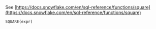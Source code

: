 See [https://docs.snowflake.com/en/sql-reference/functions/square](https://docs.snowflake.com/en/sql-reference/functions/square)
```
SQUARE(expr)
```

